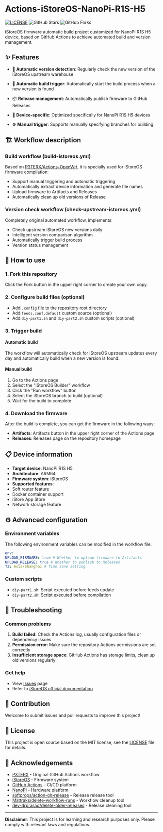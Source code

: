 # Actions-iStoreOS-NanoPi-R1S-H5

[![LICENSE](https://img.shields.io/github/license/mashape/apistatus.svg?style=flat-square&label=LICENSE)](https://github.com/CrueChan/Actions-istoreOS-NanoPi-R1S-H5/blob/main/LICENSE)
![GitHub Stars](https://img.shields.io/github/stars/CrueChan/Actions-istoreOS-NanoPi-R1S-H5.svg?style=flat-square&label=Stars&logo=github)
![GitHub Forks](https://img.shields.io/github/forks/CrueChan/Actions-istoreOS-NanoPi-R1S-H5.svg?style=flat-square&label=Forks&logo=github)

iStoreOS firmware automatic build project customized for NanoPi R1S H5 device, based on GitHub Actions to achieve automated build and version management.

## ✨ Features

- 🔄 **Automatic version detection**: Regularly check the new version of the iStoreOS upstream warehouse

- 🚀 **Automatic build trigger**: Automatically start the build process when a new version is found

- 📦 **Release management**: Automatically publish firmware to GitHub Releases

- 🎯 **Device-specific**: Optimized specifically for NanoPi R1S H5 devices

- ⚙️ **Manual trigger**: Supports manually specifying branches for building

## 🏗️ Workflow description

### Build workflow (build-istoreos.yml)
Based on [P3TERX/Actions-OpenWrt](https://github.com/P3TERX/Actions-OpenWrt), it is specially used for iStoreOS firmware compilation:
- Support manual triggering and automatic triggering
- Automatically extract device information and generate file names
- Upload firmware to Artifacts and Releases
- Automatically clean up old versions of Release

### Version check workflow (check-upstream-istoreos.yml)
Completely original automated workflow, implements:
- Check upstream iStoreOS new versions daily
- Intelligent version comparison algorithm
- Automatically trigger build process
- Version status management

## 🚀 How to use

### 1. Fork this repository
Click the Fork button in the upper right corner to create your own copy.

### 2. Configure build files (optional)
- Add `.config` file to the repository root directory
- Add `feeds.conf.default` custom source (optional)
- Add `diy-part1.sh` and `diy-part2.sh` custom scripts (optional)

### 3. Trigger build

#### Automatic build
The workflow will automatically check for iStoreOS upstream updates every day and automatically build when a new version is found.

#### Manual build
1. Go to the Actions page
2. Select the "iStoreOS Builder" workflow
3. Click the "Run workflow" button
4. Select the iStoreOS branch to build (optional)
5. Wait for the build to complete

### 4. Download the firmware
After the build is complete, you can get the firmware in the following ways:
- **Artifacts**: Artifacts button in the upper right corner of the Actions page
- **Releases**: Releases page on the repository homepage

## 📋 Device information

- **Target device**: NanoPi R1S H5
- **Architecture**: ARM64
- **Firmware system**: iStoreOS
- **Supported features**:
- Soft router feature
- Docker container support
- iStore App Store
- Network storage feature

## ⚙️ Advanced configuration

### Environment variables
The following environment variables can be modified in the workflow file:
```yaml
env:
UPLOAD_FIRMWARE: true # Whether to upload firmware to Artifacts
UPLOAD_RELEASE: true # Whether to publish to Releases
TZ: Asia/Shanghai # Time zone setting
```

### Custom scripts
- `diy-part1.sh`: Script executed before feeds update
- `diy-part2.sh`: Script executed before compilation

## 🔧 Troubleshooting

### Common problems
1. **Build failed**: Check the Actions log, usually configuration files or dependency issues
2. **Permission error**: Make sure the repository Actions permissions are set correctly
3. **Insufficient storage space**: GitHub Actions has storage limits, clean up old versions regularly

### Get help
- View [Issues](https://github.com/CrueChan/Actions-istoreOS-NanoPi-R1S-H5/issues) page
- Refer to [iStoreOS official documentation](https://github.com/istoreos/istoreos)

## 🤝 Contribution

Welcome to submit issues and pull requests to improve this project!

## 📜 License

This project is open source based on the MIT license, see the [LICENSE](LICENSE) file for details.

## 🙏 Acknowledgements

- [P3TERX](https://github.com/P3TERX/Actions-OpenWrt) - Original GitHub Actions workflow
- [iStoreOS](https://github.com/istoreos/istoreos) - Firmware system
- [GitHub Actions](https://github.com/features/actions) - CI/CD platform
- [NanoPi](http://nanopi.io/) - Hardware platform
- [softprops/action-gh-release](https://github.com/softprops/action-gh-release) - Release release tool
- [Mattraks/delete-workflow-runs](https://github.com/Mattraks/delete-workflow-runs) - Workflow cleanup tool
- [dev-drprasad/delete-older-releases](https://github.com/dev-drprasad/delete-older-releases) - Release cleaning tool

---

**Disclaimer**: This project is for learning and research purposes only. Please comply with relevant laws and regulations.
